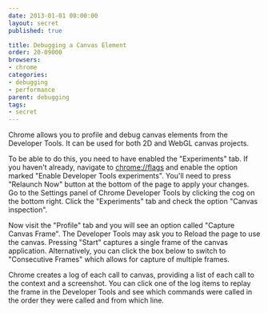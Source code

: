 ```yaml
---
date: 2013-01-01 00:00:00
layout: secret
published: true

title: Debugging a Canvas Element
order: 20-09000
browsers:
- chrome
categories:
- debugging
- performance
parent: debugging
tags:
- secret
---
```


<p class="chrome">Chrome allows you to profile and debug canvas elements from the Developer Tools. It can be used for both 2D and WebGL canvas projects.</p>

<p class="chrome">To be able to do this, you need to have enabled the "Experiments" tab. If you haven't already, navigate to <a href="chrome://flags" target="_blank">chrome://flags</a> and enable the option marked "Enable Developer Tools experiments". You'll need to press "Relaunch Now" button at the bottom of the page to apply your changes. Go to the Settings panel of Chrome Developer Tools by clicking the cog on the bottom right. Click the "Experiments" tab and check the option "Canvas inspection".</p>

<p class="chrome">Now visit the "Profile" tab and you will see an option called "Capture Canvas Frame". The Developer Tools may ask you to Reload the page to use the canvas. Pressing "Start" captures a single frame of the canvas application. Alternatively, you can click the box below to switch to "Consecutive Frames" which allows for capture of multiple frames.</p>

<p class="chrome">Chrome creates a log of each call to canvas, providing a list of each call to the context and a screenshot. You can click one of the log items to replay the frame in the Developer Tools and see which commands were called in the order they were called and from which line.</p>

<div class="video"><iframe src="about:blank" data-src="http://player.vimeo.com/video/67069011?title=0&amp;byline=0&amp;portrait=0&amp;color=ededed" width="500" height="313" frameborder="0" webkitAllowFullScreen mozallowfullscreen allowFullScreen></iframe></div>